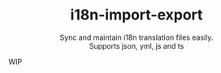 <h1 align="center">
  i18n-import-export
</h1>
<p align="center">
  Sync and maintain i18n translation files easily.<br />
  Supports json, yml, js and ts</br />
</p>

WIP

